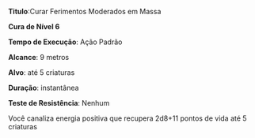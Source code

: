 **Titulo**:Curar Ferimentos Moderados em Massa

**Cura de Nível 6**

**Tempo de Execução**: Ação Padrão

**Alcance**: 9 metros

**Alvo**: até 5 criaturas

**Duração**: instantânea

**Teste de Resistência**: Nenhum

Você canaliza energia positiva que recupera 2d8+11 pontos de vida até 5 criaturas
